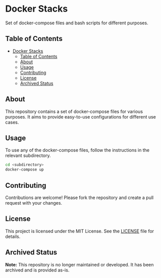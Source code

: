 
# Docker Stacks

Set of docker-compose files and bash scripts for different purposes.

## Table of Contents
- [Docker Stacks](#docker-stacks)
  - [Table of Contents](#table-of-contents)
  - [About](#about)
  - [Usage](#usage)
  - [Contributing](#contributing)
  - [License](#license)
  - [Archived Status](#archived-status)

## About

This repository contains a set of docker-compose files for various purposes. It aims to provide easy-to-use configurations for different use cases.

## Usage

To use any of the docker-compose files, follow the instructions in the relevant subdirectory.

```bash
cd <subdirectory>
docker-compose up
```

## Contributing

Contributions are welcome! Please fork the repository and create a pull request with your changes.

## License

This project is licensed under the MIT License. See the [LICENSE](LICENSE) file for details.

## Archived Status

**Note:** This repository is no longer maintained or developed. It has been archived and is provided as-is.
```
